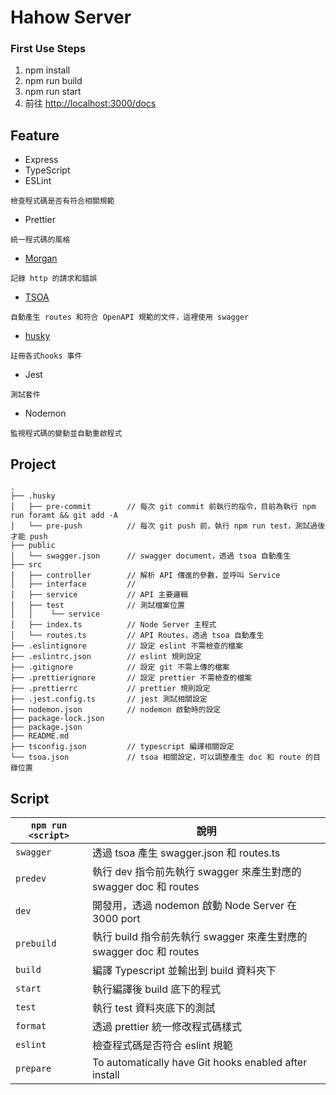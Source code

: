 # Hahow Server

### First Use Steps

1. npm install
2. npm run build
3. npm run start
4. 前往 <http://localhost:3000/docs>

## Feature

- Express
- TypeScript
- ESLint
```
檢查程式碼是否有符合相關規範
```
- Prettier
```
統一程式碼的風格
```
- [Morgan](https://github.com/expressjs/morgan#readme 'link')
```
記錄 http 的請求和錯誤
```
- [TSOA](https://github.com/lukeautry/tsoa#readme 'link')
```
自動產生 routes 和符合 OpenAPI 規範的文件，這裡使用 swagger
```
- [husky](https://typicode.github.io/husky 'link')
```
註冊各式hooks 事件
```
- Jest
```
測試套件
```
- Nodemon
```
監視程式碼的變動並自動重啟程式
```

## Project

```
.
├── .husky
│   ├── pre-commit        // 每次 git commit 前執行的指令，目前為執行 npm run foramt && git add -A
│   └── pre-push          // 每次 git push 前，執行 npm run test，測試過後才能 push
├── public
│   └── swagger.json      // swagger document，透過 tsoa 自動產生
├── src
│   ├── controller        // 解析 API 傳進的參數，並呼叫 Service
│   ├── interface         //
│   ├── service           // API 主要邏輯
│   ├── test              // 測試檔案位置
│   │    └── service
│   ├── index.ts          // Node Server 主程式
│   └── routes.ts         // API Routes，透過 tsoa 自動產生
├── .eslintignore         // 設定 eslint 不需檢查的檔案
├── .eslintrc.json        // eslint 規則設定
├── .gitignore            // 設定 git 不需上傳的檔案
├── .prettierignore       // 設定 prettier 不需檢查的檔案
├── .prettierrc           // prettier 規則設定
├── .jest.config.ts       // jest 測試相關設定
├── nodemon.json          // nodemon 啟動時的設定
├── package-lock.json
├── package.json
├── README.md
├── tsconfig.json         // typescript 編譯相關設定
└── tsoa.json             // tsoa 相關設定，可以調整產生 doc 和 route 的目錄位置

```

## Script

| `npm run <script>` | 說明                                                               |
| ------------------ | ------------------------------------------------------------------ |
| `swagger`          | 透過 tsoa 產生 swagger.json 和 routes.ts                           |
| `predev`           | 執行 dev 指令前先執行 swagger 來產生對應的 swagger doc 和 routes   |
| `dev`              | 開發用，透過 nodemon 啟動 Node Server 在 3000 port                 |
| `prebuild`         | 執行 build 指令前先執行 swagger 來產生對應的 swagger doc 和 routes |
| `build`            | 編譯 Typescript 並輸出到 build 資料夾下                            |
| `start`            | 執行編譯後 build 底下的程式                                        |
| `test`             | 執行 test 資料夾底下的測試                                         |
| `format`           | 透過 prettier 統一修改程式碼樣式                                   |
| `eslint`           | 檢查程式碼是否符合 eslint 規範                                  |
| `prepare`          | To automatically have Git hooks enabled after install              |
